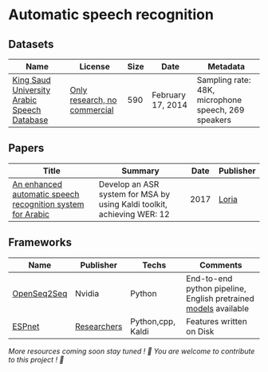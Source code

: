 # Automatic speech recognition

## Datasets 

| Name | License | Size | Date | Metadata | 
| -- | -- | -- | -- | -- | 
| [King Saud University Arabic Speech Database](https://catalog.ldc.upenn.edu/LDC2014S02) | [Only research, no commercial](https://catalog.ldc.upenn.edu/license/King%20Saud%20University%20Arabic%20Speech%20Database.pdf)|590 | February 17, 2014 | Sampling rate: 48K, microphone speech, 269 speakers | 

## Papers 

| Title | Summary | Date | Publisher | 
| -- | -- | -- | -- |
| [An enhanced automatic speech recognition system for Arabic](https://www.aclweb.org/anthology/W17-1319/) | Develop an ASR system for MSA by using Kaldi toolkit, achieving WER: 12 | 2017 |[Loria](https://www.loria.fr/en/) |

## Frameworks 

| Name | Publisher | Techs | Comments | 
| -- | -- | -- | -- |
| [OpenSeq2Seq](https://github.com/NVIDIA/OpenSeq2Seq) | Nvidia | Python | End-to-end python pipeline, English pretrained [models](https://nvidia.github.io/OpenSeq2Seq/html/speech-recognition.html) available |
| [ESPnet](https://github.com/espnet/espnet) | [Researchers](https://arxiv.org/pdf/1804.00015.pdf) | Python,cpp, Kaldi | Features written on Disk | Joint CTC-Attention | 

*More resources coming soon stay tuned ! 🤩 You are welcome to contribute to this project ! 🙏*

